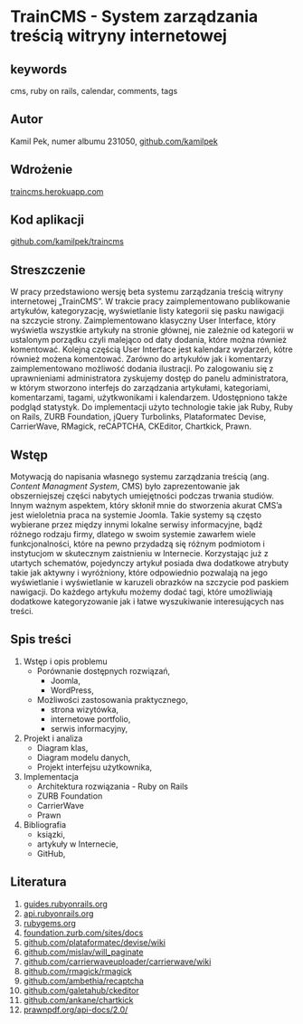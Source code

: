 # TrainCMS - System zarządzania treścią witryny internetowej

## keywords
cms, ruby on rails, calendar, comments, tags

## Autor
Kamil Pek, numer albumu 231050, [github.com/kamilpek](https://github.com/kamilpek)

## Wdrożenie
[traincms.herokuapp.com](http://traincms.herokuapp.com/)

## Kod aplikacji
[github.com/kamilpek/traincms](https://github.com/kamilpek/traincms)

## Streszczenie
W pracy przedstawiono wersję beta systemu zarządzania treścią witryny internetowej „TrainCMS”. W trakcie pracy zaimplementowano publikowanie artykułów, kategoryzację, wyświetlanie listy kategorii się pasku nawigacji na szczycie strony. Zaimplementowano klasyczny User Interface, który wyświetla wszystkie artykuły na stronie głównej, nie zależnie od kategorii w ustalonym porządku czyli malejąco od daty dodania, które można również komentować. Kolejną częścią User Interface jest kalendarz wydarzeń, kótre również możena komentować. Zarówno do artykułów jak i komentarzy zaimplementowano możliwość dodania ilustracji.
Po zalogowaniu się z uprawnieniami administratora zyskujemy dostęp do panelu administratora, w którym stworzono interfejs do zarządzania artykułami, kategoriami, komentarzami, tagami, użytkwonikami i kalendarzem. Udostępniono także podgląd statystyk.
Do implementacji użyto technologie takie jak Ruby, Ruby on Rails, ZURB Foundation, jQuery Turbolinks, Plataformatec Devise, CarrierWave, RMagick, reCAPTCHA, CKEditor, Chartkick, Prawn.

## Wstęp
Motywacją do napisania własnego systemu zarządzania treścią (ang. _Content Managment System_, CMS) było zaprezentowanie jak obszerniejszej części nabytych umiejętności podczas trwania studiów. Innym ważnym aspektem, który skłonił mnie do stworzenia akurat CMS’a jest wieloletnia praca na systemie Joomla. Takie systemy są często wybierane przez między innymi lokalne serwisy informacyjne, bądź różnego rodzaju firmy, dlatego w swoim systemie zawarłem wiele funkcjonalności, które na pewno przydadzą się różnym podmiotom i instytucjom w skutecznym zaistnieniu w Internecie. Korzystając już z utartych schematów, pojedynczy artykuł posiada dwa dodatkowe atrybuty takie jak aktywny i wyróżniony, które odpowiednio pozwalają na jego wyświetlanie i wyświetlanie w karuzeli obrazków na szczycie pod paskiem nawigacji. Do każdego artykułu możemy dodać tagi, które umożliwiają dodatkowe kategoryzowanie jak i łatwe wyszukiwanie interesujących nas treści.

## Spis treści
1. Wstęp i opis problemu   
   - Porównanie dostępnych rozwiązań,
      - Joomla,
      - WordPress,
   - Możliwości zastosowania praktycznego,
      - strona wizytówka,
      - internetowe portfolio,
      - serwis informacyjny,
1. Projekt i analiza
   - Diagram klas,
   - Diagram modelu danych,
   - Projekt interfejsu użytkownika,
1. Implementacja
   - Architektura rozwiązania - Ruby on Rails
   - ZURB Foundation
   - CarrierWave
   - Prawn
1. Bibliografia
    - ksiązki,
    - artykuły w Internecie,
    - GitHub,

## Literatura
1. [guides.rubyonrails.org](http://guides.rubyonrails.org/)
1. [api.rubyonrails.org](http://api.rubyonrails.org/)
1. [rubygems.org](https://rubygems.org/)
1. [foundation.zurb.com/sites/docs](http://foundation.zurb.com/sites/docs/)
1. [github.com/plataformatec/devise/wiki](https://github.com/plataformatec/devise/wiki)
1. [github.com/mislav/will_paginate](https://github.com/mislav/will_paginate)
1. [github.com/carrierwaveuploader/carrierwave/wiki](https://github.com/carrierwaveuploader/carrierwave/wiki)
1. [github.com/rmagick/rmagick](https://github.com/rmagick/rmagick)
1. [github.com/ambethia/recaptcha](https://github.com/ambethia/recaptcha)
1. [github.com/galetahub/ckeditor](https://github.com/galetahub/ckeditor)
1. [github.com/ankane/chartkick](https://github.com/ankane/chartkick)
1. [prawnpdf.org/api-docs/2.0/](http://prawnpdf.org/api-docs/2.0/)
